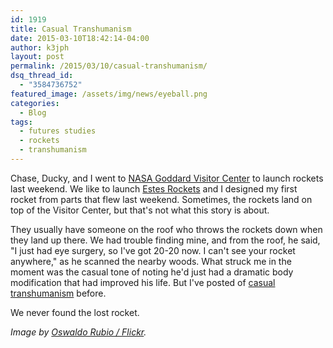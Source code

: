 ```yaml
---
id: 1919
title: Casual Transhumanism
date: 2015-03-10T18:42:14-04:00
author: k3jph
layout: post
permalink: /2015/03/10/casual-transhumanism/
dsq_thread_id:
  - "3584736752"
featured_image: /assets/img/news/eyeball.png
categories:
  - Blog
tags:
  - futures studies
  - rockets
  - transhumanism
---
```

Chase, Ducky, and I went to [NASA Goddard Visitor Center](http://www.nasa.gov/centers/goddard/visitor/home) to launch rockets last weekend.  We like to launch [Estes Rockets](http://www.estesrockets.com/) and I designed my first rocket from parts that flew last weekend.  Sometimes, the rockets land on top of the Visitor Center, but that's not what this story is about.

They usually have someone on the roof who throws the rockets down when they land up there.  We had trouble finding mine, and from the roof, he said, "I just had eye surgery, so I've got 20-20 now.  I can't see your rocket anywhere," as he scanned the nearby woods.  What struck me in the moment was the casual tone of noting he'd just had a dramatic body modification that had improved his life.  But I've posted of [casual transhumanism](https://jameshoward.us/2014/09/22/cheap-biohacking/) before.

We never found the lost rocket.

_Image by [Oswaldo Rubio / Flickr](https://www.flickr.com/photos/arrozconnori/476811844/)._
